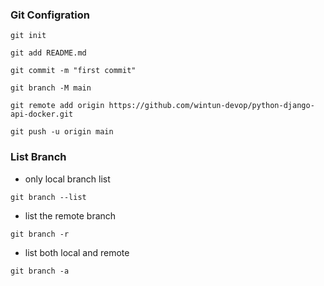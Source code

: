 ### Git Configration
```
git init
```
```
git add README.md
```
```
git commit -m "first commit"
```
```
git branch -M main
```
```
git remote add origin https://github.com/wintun-devop/python-django-api-docker.git
```
```
git push -u origin main
```
### List Branch
- only local branch list
```
git branch --list

```
- list the remote branch
```
git branch -r
```
- list both local and remote
```
git branch -a
```